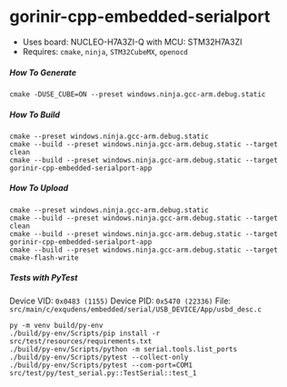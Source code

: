 # gorinir-cpp-embedded-serialport

- Uses board: NUCLEO-H7A3ZI-Q with MCU: STM32H7A3ZI
- Requires: `cmake`, `ninja`, `STM32CubeMX`, `openocd`

##### How To Generate

```
cmake -DUSE_CUBE=ON --preset windows.ninja.gcc-arm.debug.static
```

##### How To Build

```
cmake --preset windows.ninja.gcc-arm.debug.static
cmake --build --preset windows.ninja.gcc-arm.debug.static --target clean
cmake --build --preset windows.ninja.gcc-arm.debug.static --target gorinir-cpp-embedded-serialport-app
```

##### How To Upload

```
cmake --preset windows.ninja.gcc-arm.debug.static
cmake --build --preset windows.ninja.gcc-arm.debug.static --target clean
cmake --build --preset windows.ninja.gcc-arm.debug.static --target gorinir-cpp-embedded-serialport-app
cmake --build --preset windows.ninja.gcc-arm.debug.static --target cmake-flash-write
```

##### Tests with PyTest

Device VID: `0x0483 (1155)`
Device PID: `0x5470 (22336)`
File: `src/main/c/exqudens/embedded/serial/USB_DEVICE/App/usbd_desc.c`

```
py -m venv build/py-env
./build/py-env/Scripts/pip install -r src/test/resources/requirements.txt
./build/py-env/Scripts/python -m serial.tools.list_ports
./build/py-env/Scripts/pytest --collect-only
./build/py-env/Scripts/pytest --com-port=COM1 src/test/py/test_serial.py::TestSerial::test_1
```
